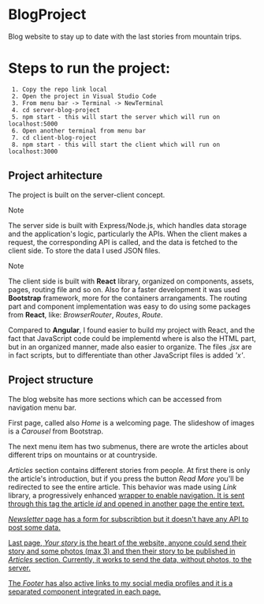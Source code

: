 # BlogProject
Blog website to stay up to date with the last stories from mountain trips.

# Steps to run the project:
```
 1. Copy the repo link local
 2. Open the project in Visual Studio Code
 3. From menu bar -> Terminal -> NewTerminal
 4. cd server-blog-project 
 5. npm start - this will start the server which will run on localhost:5000
 6. Open another terminal from menu bar
 7. cd client-blog-roject
 8. npm start - this will start the client which will run on localhost:3000
```
## Project arhitecture
The project is built on the server-client concept. 

> [!NOTE]
> The server side is built with Express/Node.js, which handles data storage and the application's logic, particularly the APIs. When the client makes a request, the corresponding API is called, and the data is fetched to the client side. To store the data I used JSON files.

> [!NOTE]
The client side is built with **React** library, organized on components, assets, pages, routing file and so on.
Also for a faster development it was used **Bootstrap** framework, more for the containers arrangaments. The routing part and component implementation was easy to do using some packages from **React**, like: _BrowserRouter_, _Routes_, _Route_.

Compared to **Angular**, I found easier to build my project with React, and the fact that JavaScript code could be implementd where is also the HTML part, but in an organized manner, made also easier to organize. The files _.jsx_ are in fact scripts, but to differentiate than other JavaScript files is added _'x'_.  


## Project structure
The blog website has more sections which can be accessed from navigation menu bar.

First page, called also _Home_ is a welcoming page. The slideshow of images is a _Carousel_ from Bootstrap.

The next menu item has two submenus, there are wrote the articles about different trips on mountains or at countryside. 

_Articles_ section contains different stories from people. At first there is only the article's introduction, but if you press the button _Read More_ you'll be redirected to see the entire article. This behavior was made using _Link_ library, a progressively enhanced _<a href>_ wrapper to enable navigation. It is sent through this tag the article _id_ and opened in another page the entire text.

_Newsletter_ page has a form for subscribtion but it doesn't have any API to post some data. 

Last page, _Your story_ is the heart of the website, anyone could send their story and some photos (max 3) and then their story to be published in _Articles_ section. Currently, it works to send the data, without photos, to the server.

The _Footer_ has also active links to my social media profiles and it is a separated component integrated in each page.
